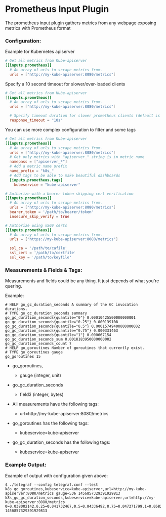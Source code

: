 # Prometheus Input Plugin

The prometheus input plugin gathers metrics from any webpage
exposing metrics with Prometheus format

### Configuration:

Example for Kubernetes apiserver
```toml
# Get all metrics from Kube-apiserver
[[inputs.prometheus]]
  # An array of urls to scrape metrics from.
  urls = ["http://my-kube-apiserver:8080/metrics"]
```

Specify a 10 second timeout for slower/over-loaded clients
```toml
# Get all metrics from Kube-apiserver
[[inputs.prometheus]]
  # An array of urls to scrape metrics from.
  urls = ["http://my-kube-apiserver:8080/metrics"]

  # Specify timeout duration for slower prometheus clients (default is 3s)
  response_timeout = "10s"
```

You can use more complex configuration
to filter and some tags

```toml
# Get all metrics from Kube-apiserver
[[inputs.prometheus]]
  # An array of urls to scrape metrics from.
  urls = ["http://my-kube-apiserver:8080/metrics"]
  # Get only metrics with "apiserver_" string is in metric name
  namepass = ["apiserver_*"]
  # Add a metric name prefix
  name_prefix = "k8s_"
  # Add tags to be able to make beautiful dashboards
  [inputs.prometheus.tags]
    kubeservice = "kube-apiserver"
```

```toml
# Authorize with a bearer token skipping cert verification
[[inputs.prometheus]]
  # An array of urls to scrape metrics from.
  urls = ["http://my-kube-apiserver:8080/metrics"]
  bearer_token = '/path/to/bearer/token'
  insecure_skip_verify = true
```

```toml
# Authorize using x509 certs
[[inputs.prometheus]]
  # An array of urls to scrape metrics from.
  urls = ["https://my-kube-apiserver:8080/metrics"]

  ssl_ca = '/path/to/cafile'
  ssl_cert = '/path/to/certfile'
  ssl_key = '/path/to/keyfile'
```

### Measurements & Fields & Tags:

Measurements and fields could be any thing.
It just depends of what you're quering.

Example:

```
# HELP go_gc_duration_seconds A summary of the GC invocation durations.
# TYPE go_gc_duration_seconds summary
go_gc_duration_seconds{quantile="0"} 0.00010425500000000001
go_gc_duration_seconds{quantile="0.25"} 0.000139108
go_gc_duration_seconds{quantile="0.5"} 0.00015749400000000002
go_gc_duration_seconds{quantile="0.75"} 0.000331463
go_gc_duration_seconds{quantile="1"} 0.000667154
go_gc_duration_seconds_sum 0.0018183950000000002
go_gc_duration_seconds_count 7
# HELP go_goroutines Number of goroutines that currently exist.
# TYPE go_goroutines gauge
go_goroutines 15
```

- go_goroutines,
    - gauge (integer, unit)
- go_gc_duration_seconds
    - field3 (integer, bytes)

- All measurements have the following tags:
    - url=http://my-kube-apiserver:8080/metrics
- go_goroutines has the following tags:
    - kubeservice=kube-apiserver
- go_gc_duration_seconds has the following tags:
    - kubeservice=kube-apiserver

### Example Output:

Example of output with configuration given above:

```
$ ./telegraf --config telegraf.conf --test
k8s_go_goroutines,kubeservice=kube-apiserver,url=http://my-kube-apiserver:8080/metrics gauge=536 1456857329391929813
k8s_go_gc_duration_seconds,kubeservice=kube-apiserver,url=http://my-kube-apiserver:8080/metrics 0=0.038002142,0.25=0.041732467,0.5=0.04336492,0.75=0.047271799,1=0.058295811,count=0,sum=208.334617406 1456857329391929813
```
